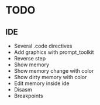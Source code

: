 # TODO

## IDE
- Several .code directives
- Add graphics with prompt_toolkit
- Reverse step
- Show memory
- Show memory change with color
- Show dirty memory with color
- Edit memory inside ide
- Disasm
- Breakpoints
